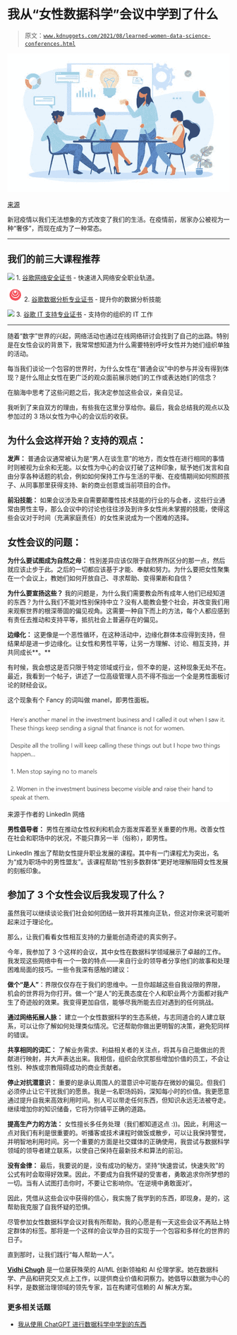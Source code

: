 # 我从“女性数据科学”会议中学到了什么

> 原文：[`www.kdnuggets.com/2021/08/learned-women-data-science-conferences.html`](https://www.kdnuggets.com/2021/08/learned-women-data-science-conferences.html)

![图示](img/9b7dfa2c4a631bad025d51f89237c0fc.png)

[来源](https://www.freepik.com/free-vector/business-team-discussing-ideas-startup_6974855.htm#page=1&query=Business&position=4)

新冠疫情以我们无法想象的方式改变了我们的生活。在疫情前，居家办公被视为一种“奢侈”，而现在成为了一种常态。

* * *

## 我们的前三大课程推荐

![](img/0244c01ba9267c002ef39d4907e0b8fb.png) 1\. [谷歌网络安全证书](https://www.kdnuggets.com/google-cybersecurity) - 快速进入网络安全职业轨道。

![](img/e225c49c3c91745821c8c0368bf04711.png) 2\. [谷歌数据分析专业证书](https://www.kdnuggets.com/google-data-analytics) - 提升你的数据分析技能

![](img/0244c01ba9267c002ef39d4907e0b8fb.png) 3\. [谷歌 IT 支持专业证书](https://www.kdnuggets.com/google-itsupport) - 支持你的组织的 IT 工作

* * *

随着“数字”世界的兴起，网络活动也通过在线网络研讨会找到了自己的出路。特别是在女性会议的背景下，我常常想知道为什么需要特别呼吁女性并为她们组织单独的活动。

每当我们谈论一个包容的世界时，为什么女性在“普通会议”中的参与并没有得到体现？是什么阻止女性在更广泛的观众面前展示她们的工作或表达她们的信念？

在脑海中思考了这些问题之后，我决定参加这些会议，亲自见证。

我听到了来自双方的理由，有些我在这里分享给你。最后，我会总结我的观点以及参加过的 3 场以女性为中心的会议后的收获。

## **为什么会这样开始？支持的观点：**

**发声：** 普通会议通常被认为是“男人在谈生意”的地方，而女性在进行相同的事情时则被视为业余和无能。以女性为中心的会议打破了这种印象，赋予她们发言和自由分享各种话题的机会，例如如何保持工作与生活的平衡、在疫情期间如何照顾孩子、从同事那里获得支持、新的商业创意或当前项目的合作。

**前沿技能：** 如果会议涉及来自需要颠覆性技术技能的行业的与会者，这些行业通常由男性主导，那么会议中的讨论也往往涉及到许多女性尚未掌握的技能，使得这些会议对于时间（充满家庭责任）的女性来说成为一个困难的选择。

## **女性会议的问题：**

**为什么要试图成为自然之母：** 性别差异应该仅限于自然界所区分的那一点，然后就应该止步于此。之后的一切都应该基于才能、奉献和努力。为什么要把女性聚集在一个会议上，教她们如何开放自己、寻求帮助、变得果断和自信？

**为什么要宣扬这些？** 我的问题是，为什么我们需要教会所有成年人他们已经知道的东西？为什么我们不能对性别保持中立？没有人能教会整个社会，并改变我们用来观察世界的根深蒂固的偏见视角。这需要一种自下而上的方法，每个人都应感到有责任去推动和支持平等，抵抗社会上普遍存在的偏见。

**边缘化：** 这更像是一个恶性循环，在这种活动中，边缘化群体本应得到支持，但结果却是进一步边缘化。让女性和男性平等，让另一方理解、讨论、相互支持，并共同成长**。**

有时候，我会想这是否只限于特定领域或行业，但不幸的是，这种现象无处不在。最近，我看到一个帖子，讲述了一位高级管理人员不得不指出一个全是男性面板讨论的财经会议。

这个现象有个 Fancy 的词叫做 manel，即男性面板。

![图片](img/82e3b56a22c47703984aff2cb668f76e.png)

来源于作者的 LinkedIn 网络

**男性倡导者：** 男性在推动女性权利和机会方面发挥着至关重要的作用。改善女性在社会和职场中的状况，不能只靠另一半（俗称），即男性。

LinkedIn 推出了帮助女性提升职业发展的课程。其中有一门课程尤为突出，名为“成为职场中的男性盟友”。该课程帮助“性别多数群体”更好地理解阻碍女性发展的刻板印象。

## **参加了 3 个女性会议后我发现了什么？**

虽然我可以继续谈论我们社会如何团结一致并将其推向正轨，但这对你来说可能听起来过于理论化。

那么，让我们看看女性相互支持的力量能创造奇迹的真实例子。

今年，我参加了 3 个这样的会议，其中女性在数据科学领域展示了卓越的工作。我发现这些网络中有一个一致的特点——来自行业的领导者分享他们的故事和处理困难局面的技巧。一些令我深有感触的建议：

**做个“是人”**：界限仅仅存在于我们的思维中。一旦你超越这些自我设限的界限，机会的世界将为你打开。做一个“是人”的无畏态度在个人和职业两个方面都对我产生了奇迹般的效果。我变得更加自信，能够尽我所能去应对遇到的任何挑战。

**通过网络拓展人脉：** 建立一个女性数据科学的生态系统，与志同道合的人建立联系，可以让你了解如何处理类似情况。它还帮助你做出更明智的决策，避免犯同样的错误。

**共享相同的词汇：** 了解业务需求、利益相关者的关注点，将其与自己能做出的贡献进行映射，并大声表达出来。我相信，组织会欣赏那些增加价值的员工，不会让性别、种族或宗教阻碍成功的商业贡献者。

**停止对抗潜意识：** 重要的是承认周围人的潜意识中可能存在微妙的偏见。但我们必须停止让它干扰我们的愿景。我是一名职场妈妈，深知每小时的价值。我更愿意通过提升自我来高效利用时间。别人可以带走任何东西，但知识永远无法被夺走。继续增加你的知识储备，它将为你铺平正确的道路。

**提高生产力的方法：** 女性擅长多任务处理（我们都知道这点 :))。因此，利用这一点对我们有利是很重要的。听播客或技术课程时做饭或散步，可以让我保持警觉，并明智地利用时间。另一个重要的方面是社交媒体的正确使用，我尝试与数据科学领域的领导者建立联系，以使自己保持在最新技术和算法的前沿。

**没有金律：** 最后，我要说的是，没有成功的秘方。坚持“快速尝试，快速失败”的公式有时会取得好效果。因此，不要成为自我怀疑的受害者，勇敢追求你所梦想的一切。当有人试图打击你时，不要让它影响你。‘在逆境中勇敢面对’。

因此，凭借从这些会议中获得的信心，我实施了我学到的东西，即现身。是的，这帮助我克服了自我怀疑的恐惧。

尽管参加女性数据科学会议对我有所帮助，我的心愿是有一天这些会议不再贴上特定群体的标签。那将是一个这样的会议举办目的实现于一个包容和多样化的世界的日子。

直到那时，让我们践行“每人帮助一人”。

**[Vidhi Chugh](https://vidhi-chugh.medium.com/)** 是一位屡获殊荣的 AI/ML 创新领袖和 AI 伦理学家。她在数据科学、产品和研究交叉点上工作，以提供商业价值和洞察力。她倡导以数据为中心的科学，是数据治理领域的领先专家，旨在构建可信赖的 AI 解决方案。

### 更多相关话题

+   [我从使用 ChatGPT 进行数据科学中学到的东西](https://www.kdnuggets.com/what-i-learned-from-using-chatgpt-for-data-science)
